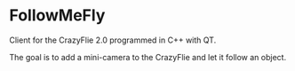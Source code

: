 # FollowMeFly

Client for the CrazyFlie 2.0 programmed in C++ with QT.

The goal is to add a mini-camera to the CrazyFlie and let it follow an object.

